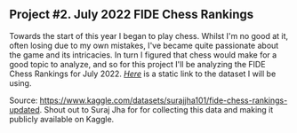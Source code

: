 ## Project #2. July 2022 FIDE Chess Rankings

Towards the start of this year I began to play chess. Whilst I'm no good at it, often losing due to my own mistakes, I've became quite passionate about the game and its intricacies. In turn I figured that chess would make for a good topic to analyze, and so for this project I'll be analyzing the FIDE Chess Rankings for July 2022. [*Here*](https://github.com/robertjspencer/robertjspencer.github.io/files/9365533/Chess.FIDE.Rankings.csv) is a static link to the dataset I will be using.

Source: https://www.kaggle.com/datasets/surajjha101/fide-chess-rankings-updated. Shout out to Suraj Jha for for collecting this data and making it publicly available on Kaggle.
